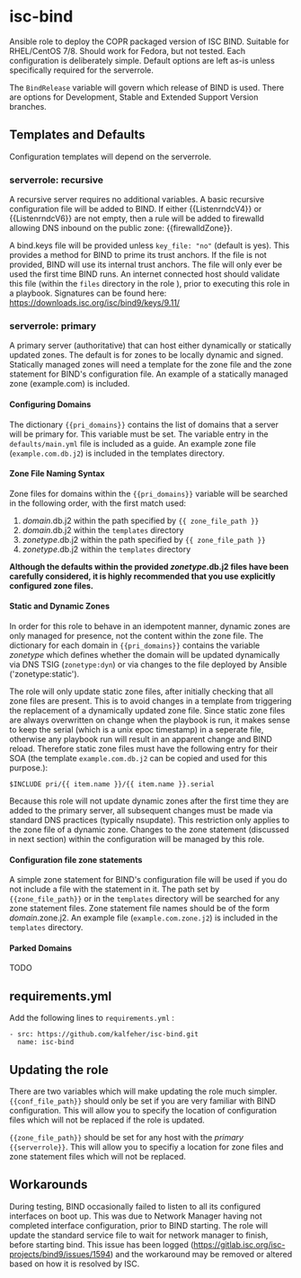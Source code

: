 # isc-bind
Ansible role to deploy the COPR packaged version of ISC BIND. Suitable for RHEL/CentOS 7/8. Should work for Fedora, but not tested. Each configuration is deliberately simple. Default options are left as-is unless specifically required for the serverrole.

The `BindRelease` variable will govern which release of BIND is used. There are options for Development, Stable and Extended Support Version branches.

## Templates and Defaults
Configuration templates will depend on the serverrole.

### serverrole: recursive
A recursive server requires no additional variables.
A basic recursive configuration file will be added to BIND.
If either {{ListenrndcV4}} or {{ListenrndcV6}} are not empty, then a rule will be added to firewalld allowing DNS inbound on the public zone:  {{firewalldZone}}.

A bind.keys file will be provided unless `key_file: "no"` (default is yes). This provides a method for BIND to prime its trust anchors. If the file is not provided, BIND will use its internal trust anchors. The file will only ever be used the first time BIND runs. An internet connected host should validate this file (within the `files` directory in the role ), prior to executing this role in a playbook. Signatures can be found here: https://downloads.isc.org/isc/bind9/keys/9.11/

### serverrole: primary
A primary server (authoritative) that can host either dynamically or statically updated zones. The default is for zones to be locally dynamic and signed.
Statically managed zones will need a template for the zone file and the zone statement for BIND's configuration file. An example of a statically managed zone (example.com) is included.

#### Configuring Domains
The dictionary `{{pri_domains}}` contains the list of domains that a server will be primary for. This variable must be set. The variable entry in the `defaults/main.yml` file is included as a guide.
An example zone file (`example.com.db.j2`) is included in the templates directory.

#### Zone File Naming Syntax
Zone files for domains within the `{{pri_domains}}` variable will be searched in the following order, with the first match used:
1. _domain_.db.j2 within the path specified by `{{ zone_file_path }}`
2. _domain_.db.j2 within the `templates` directory
3. _zonetype_.db.j2 within the path specified by `{{ zone_file_path }}`
4. _zonetype_.db.j2 within the `templates` directory

**Although the defaults within the provided _zonetype_.db.j2 files have been carefully considered, it is highly recommended that you use explicitly configured zone files.**

#### Static and Dynamic Zones
In order for this role to behave in an idempotent manner, dynamic zones are only managed for presence, not the content within the zone file.
The dictionary for each domain in `{{pri_domains}}` contains the variable *zonetype* which defines whether the domain will be updated dynamically via DNS TSIG (`zonetype:dyn`) or via changes to the file deployed by Ansible ('zonetype:static').

The role will only update static zone files, after initially checking that all zone files are present. This is to avoid changes in a template from triggering the replacement of a dynamically updated zone file. Since static zone files are always overwritten on change when the playbook is run, it makes sense to keep the serial (which is a unix epoc timestamp) in a seperate file, otherwise any playbook run will result in an apparent change and BIND reload. Therefore static zone files must have the following entry for their SOA (the template `example.com.db.j2` can be copied and used for this purpose.):

~~~
$INCLUDE pri/{{ item.name }}/{{ item.name }}.serial
~~~

Because this role will not update dynamic zones after the first time they are added to the primary server, all subsequent changes must be made via standard DNS practices (typically nsupdate). This restriction only applies to the zone file of a dynamic zone. Changes to the zone statement (discussed in next section) within the configuration will be managed by this role.

#### Configuration file zone statements
A simple zone statement for BIND's configuration file will be used if you do not include a file with the statement in it. The path set by `{{zone_file_path}}` or in the `templates` directory will be searched for any zone statement files. Zone statement file names should be of the form _domain_.zone.j2. An example file (`example.com.zone.j2`) is included in the `templates` directory.

#### Parked Domains
TODO

## requirements.yml
Add the following lines to `requirements.yml` :
~~~
- src: https://github.com/kalfeher/isc-bind.git
  name: isc-bind
~~~

## Updating the role
There are two variables which will make updating the role much simpler.
`{{conf_file_path}}` should only be set if you are very familiar with BIND configuration. This will allow you to specify the location of configuration files which will not be replaced if the role is updated.

`{{zone_file_path}}` should be set for any host with the _primary_ `{{serverrole}}`. This will allow you to specifiy a location for zone files and zone statement files which will not be replaced.

## Workarounds
During testing, BIND occasionally failed to listen to all its configured interfaces on boot up. This was due to Network Manager having not completed interface configuration, prior to BIND starting. The role will update the standard service file to wait for network manager to finish, before starting bind. This issue has been logged (https://gitlab.isc.org/isc-projects/bind9/issues/1594) and the workaround may be removed or altered based on how it is resolved by ISC.
